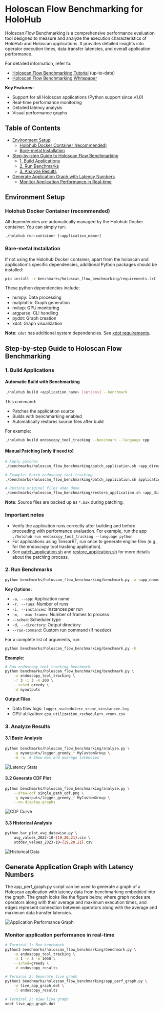 # Holoscan Flow Benchmarking for HoloHub

Holoscan Flow Benchmarking is a comprehensive performance evaluation tool designed to measure and analyze the execution characteristics of HoloHub and Holoscan applications. It provides detailed insights into operator execution times, data transfer latencies, and overall application performance.

For detailed information, refer to:

- [Holoscan Flow Benchmarking Tutorial](./flow_benchmarking_tutorial.md) (up-to-date)
- [Holoscan Flow Benchmarking Whitepaper](https://developer.download.nvidia.com/holoscan/Holoscan-Flow-Benchmarking.pdf)

**Key Features:**

- Support for all Holoscan applications (Python support since v1.0)
- Real-time performance monitoring
- Detailed latency analysis
- Visual performance graphs

## Table of Contents

- [Environment Setup](#environment-setup)
  - [Holohub Docker Container (recommended)](#holohub-docker-container-recommended)
  - [Bare-metal Installation](#bare-metal-installation)
- [Step-by-step Guide to Holoscan Flow Benchmarking](#step-by-step-guide-to-holoscan-flow-benchmarking)
  - [1. Build Applications](#1-build-applications)
  - [2. Run Benchmarks](#2-run-benchmarks)
  - [3. Analyze Results](#3-analyze-results)
- [Generate Application Graph with Latency Numbers](#generate-application-graph-with-latency-numbers)
  - [Monitor Application Performance in Real-time](#monitor-application-performance-in-real-time)

## Environment Setup

### Holohub Docker Container (recommended)

All dependencies are automatically managed by the Holohub Docker container. You can simply run:

```bash
./holohub run-container [<application_name>]
```

### Bare-metal Installation

If not using the Holohub Docker container, apart from the holoscan and application's specific dependencies, additional Python packages should be installed:

```bash
pip install -r benchmarks/holoscan_flow_benchmarking/requirements.txt
```

These python dependencies include:

- numpy: Data processing
- matplotlib: Graph generation
- nvitop: GPU monitoring
- argparse: CLI handling
- pydot: Graph creation
- xdot: Graph visualization

**Note:** `xdot` has additional system dependencies. See [xdot requirements](https://github.com/jrfonseca/xdot.py?tab=readme-ov-file#requirements).

## Step-by-step Guide to Holoscan Flow Benchmarking

### 1. Build Applications

#### Automatic Build with Benchmarking

```bash
./holohub build <application_name> [options] --benchmark
```

This command:

- Patches the application source
- Builds with benchmarking enabled
- Automatically restores source files after build

For example:
```bash
./holohub build endoscopy_tool_tracking --benchmark --language cpp
```

#### Manual Patching [only if need to]

```bash
# Apply patches
./benchmarks/holoscan_flow_benchmarking/patch_application.sh <app_directory>

# Example: Patch endoscopy tool tracking
./benchmarks/holoscan_flow_benchmarking/patch_application.sh applications/endoscopy_tool_tracking

# Restore original files when done
./benchmarks/holoscan_flow_benchmarking/restore_application.sh <app_directory>
```

**Note:** Source files are backed up as `*.bak` during patching.

### Important notes

- Verify the application runs correctly after building and before proceeding with performance evaluation.
  For example, run the app `./holohub run endoscopy_tool_tracking --language python`
- For applications using TensorRT, run once to generate engine files (e.g., for the endoscopy tool tracking application).
- See [patch_application.sh](./patch_application.sh) and [restore_application.sh](./restore_application.sh) for more details about the patching process.

### 2. Run Benchmarks

```bash
python benchmarks/holoscan_flow_benchmarking/benchmark.py -a <app_name> [options]
```

**Key Options:**

- `-a, --app`: Application name
- `-r, --runs`: Number of runs
- `-i, --instances`: Instances per run
- `-m, --max-frames`: Number of frames to process
- `--sched`: Scheduler type
- `-d, --directory`: Output directory
- `--run-command`: Custom run command (if needed)

For a complete list of arguments, run:

```bash
python benchmarks/holoscan_flow_benchmarking/benchmark.py -h
```

**Example:**

```bash
# Run endoscopy tool tracking benchmark
python benchmarks/holoscan_flow_benchmarking/benchmark.py \
    -a endoscopy_tool_tracking \
    -r 3 -i 3 -m 200 \
    --sched greedy \
    -d myoutputs
```

**Output Files:**

- Data flow logs: `logger_<scheduler>_<run>_<instance>.log`
- GPU utilization: `gpu_utilization_<scheduler>_<run>.csv`

### 3. Analyze Results

#### 3.1 Basic Analysis

```bash
python benchmarks/holoscan_flow_benchmarking/analyze.py \
    -g myoutputs/logger_greedy_* MyCustomGroup \
    -m -a  # Show max and average latencies
```

![Latency Stats](sample_output.png)

#### 3.2 Generate CDF Plot

```bash
python benchmarks/holoscan_flow_benchmarking/analyze.py \
    --draw-cdf single_path_cdf.png \
    -g myoutputs/logger_greedy_* MyCustomGroup \
    --no-display-graphs
```

![CDF Curve](single_path_cdf.png)

#### 3.3 Historical Analysis

```bash
python bar_plot_avg_datewise.py \
    avg_values_2023-10-{19,20,21}.csv \
    stddev_values_2023-10-{19,20,21}.csv
```

![Historical Data](avg_2023-10-21.png)

## Generate Application Graph with Latency Numbers

The app_perf_graph.py script can be used to generate a graph of a Holoscan application with latency data from benchmarking embedded into the graph. The graph looks like the figure below, where graph nodes are operators along with their average and maximum execution times, and edges represent connection between operators along with the average and maximum data transfer latencies.

![Application Performance Graph](application_perf.png)

### Monitor application performance in real-time

```bash
# Terminal 1: Run benchmark
python3 benchmarks/holoscan_flow_benchmarking/benchmark.py \
    -a endoscopy_tool_tracking \
    -i 1 -r 3 -m 1000 \
    --sched=greedy \
    -d endoscopy_results

# Terminal 2: Generate live graph
python3 benchmarks/holoscan_flow_benchmarking/app_perf_graph.py \
    -o live_app_graph.dot \
    -l endoscopy_results

# Terminal 3: View live graph
xdot live_app_graph.dot
```
